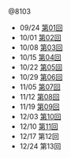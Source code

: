 @8103

- 09/24 [第01回](L201.html)
- 10/01 [第02回](L202.html)
- 10/08 [第03回](L203.html)
- 10/15 [第04回](L204.html)
- 10/22 [第05回](L205.html)
- 10/29 [第06回](L206.html)
- 11/05 [第07回](L207.html)
- 11/12 [第08回](L208.html)
- 11/19 [第09回](L209.html)
- 12/03 [第10回](L210.html)
- 12/10 [第11回](L211.html)
- 12/17 第12回
- 12/24 第13回
